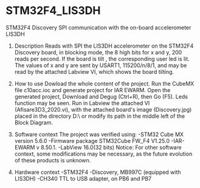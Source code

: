 # STM32F4_LIS3DH
STM32F4 Discovery SPI communication with the on-board accelerometer LIS3DH
1. Description
Reads with SPI the LIS3DH accelerometer on the STM32F4 Discovery board, in blocking mode, the 8 high bits for x and y, 200 reads per second. If the board is tilt , the corresponding user led is lit. The values of x and y are sent by USART1, 115200/n/8/1, and may be read by the attached Labview VI, which shows the board tilting.

2. How to use
Dowload the whole content of the project.
Run the CubeMX file c10acc.ioc and generate project for IAR EWARM. Open the generated project, Download and Degug (Ctrl+R), then Go (F5). Leds function may be seen.
Run in Labview the attached VI (Afisare3D3_2020.vi), with the attached board's image (Discovery.jpg) placed in the directory D:\ or modify its path in the middle left of the Block Diagram.  

3. Software context
The project was verified using:
-STM32 Cube MX version 5.6.0
-Firmware package STM32Cube FW_F4 V1.25.0
-IAR-EWARM v 8.50.1.
-LabView 16.0(32 bits)
Notice: For other software context, some modifications may be necessary, as the future evolution of these products is unknown.

4. Hardware context
-STM32F4 -Discovery, MB997C (equipped with LIS3DH)
-CH340  TTL to USB adapter, on PB6 and PB7

